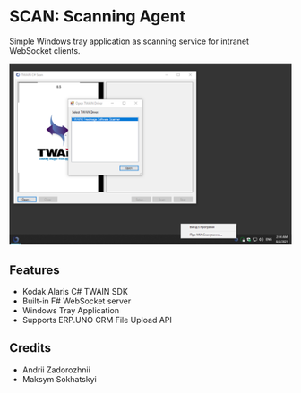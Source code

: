 SCAN: Scanning Agent
====================

Simple Windows tray application as scanning service for intranet WebSocket clients.

![Screenshot](/Resources/screenshot.png)

Features
--------

* Kodak Alaris C# TWAIN SDK
* Built-in F# WebSocket server
* Windows Tray Application
* Supports ERP.UNO CRM File Upload API

Credits
-------

* Andrii Zadorozhnii
* Maksym Sokhatskyi

